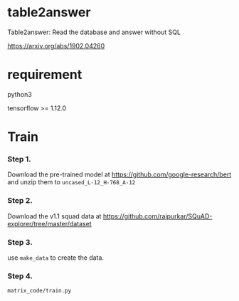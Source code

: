 # table2answer

Table2answer: Read the database and answer without SQL 

https://arxiv.org/abs/1902.04260

# requirement

python3 

tensorflow >= 1.12.0

# Train

### Step 1. 

Download the pre-trained model at https://github.com/google-research/bert and unzip them to `uncased_L-12_H-768_A-12`

### Step 2.

Download the v1.1 squad data at https://github.com/rajpurkar/SQuAD-explorer/tree/master/dataset

### Step 3. 

use `make_data` to create the data.

### Step 4. 

`matrix_code/train.py`

